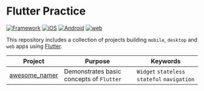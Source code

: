 # Flutter Practice

[![Framework](https://img.shields.io/badge/Framework-Flutter-61DAFB?style=flat&logo=Flutter)](https://flutter.dev/)
[![iOS](https://img.shields.io/badge/-iOS-764ABC?style=flat&logo=iOS)](https://www.apple.com/ios/)
[![Android](https://img.shields.io/badge/-Android-764ABC?style=flat&logo=Android)](https://www.android.com/)
[![web](https://img.shields.io/badge/-web-764ABC?style=flat&logo=web)](https://www.w3.org/)

This repository includes a collection of projects building `mobile`, `desktop` and `web` apps using [Flutter](https://flutter.dev/).

| Project | Purpose | Keywords |
|---------|---------|----------|
| [awesome_namer](./awesome_namer) | Demonstrates basic concepts of `Flutter` | `Widget` `stateless` `stateful` `navigation` |
